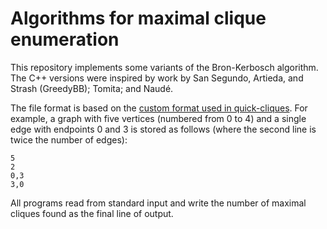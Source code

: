 # Algorithms for maximal clique enumeration

This repository implements some variants of the Bron-Kerbosch algorithm.  The C++ versions were inspired by work by San Segundo, Artieda, and Strash (GreedyBB); Tomita; and Naudé.

The file format is based on the [custom format used in quick-cliques](https://github.com/darrenstrash/quick-cliques/blob/7f7d0b7d1534a0fefae8e710a8deb9486f597149/README.md).  For example, a graph with five vertices (numbered from 0 to 4) and a single edge with endpoints 0 and 3 is stored as follows (where the second line is twice the number of edges):

```
5
2
0,3
3,0
```

All programs read from standard input and write the number of maximal cliques found as the final line of output.

